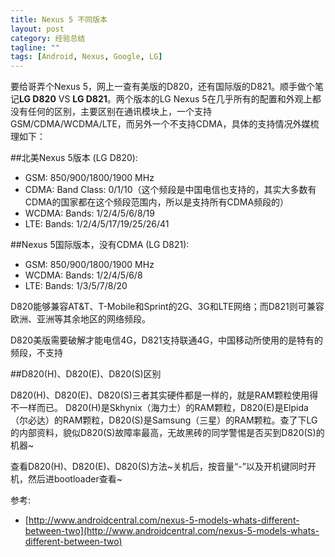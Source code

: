 ```yaml
---
title: Nexus 5 不同版本
layout: post
category: 经验总结
tagline: ""
tags: [Android, Nexus, Google, LG]
---
```


要给哥弄个Nexus 5，网上一查有美版的D820，还有国际版的D821。顺手做个笔记**LG D820** VS **LG D821**。两个版本的LG Nexus 5在几乎所有的配置和外观上都没有任何的区别，主要区别在通讯模块上，一个支持GSM/CDMA/WCDMA/LTE，而另外一个不支持CDMA，具体的支持情况外媒梳理如下：

##北美Nexus 5版本 (LG D820):
* GSM: 850/900/1800/1900 MHz
* CDMA: Band Class: 0/1/10（这个频段是中国电信也支持的，其实大多数有CDMA的国家都在这个频段范围内，所以是支持所有CDMA频段的）
* WCDMA: Bands: 1/2/4/5/6/8/19
* LTE: Bands: 1/2/4/5/17/19/25/26/41

##Nexus 5国际版本，没有CDMA (LG D821):
* GSM: 850/900/1800/1900 MHz
* WCDMA: Bands: 1/2/4/5/6/8
* LTE: Bands: 1/3/5/7/8/20

D820能够兼容AT&T、T-Mobile和Sprint的2G、3G和LTE网络；而D821则可兼容欧洲、亚洲等其余地区的网络频段。

D820美版需要破解才能电信4G，D821支持联通4G，中国移动所使用的是特有的频段，不支持

##D820(H)、D820(E)、D820(S)区别

D820(H)、D820(E)、D820(S)三者其实硬件都是一样的，就是RAM颗粒使用得不一样而已。 D820(H)是Skhynix（海力士）的RAM颗粒，D820(E)是Elpida（尔必达）的RAM颗粒，D820(S)是Samsung（三星）的RAM颗粒。查了下LG的内部资料，貌似D820(S)故障率最高，无故黑砖的同学警惕是否买到D820(S)的机器~

查看D820(H)、D820(E)、D820(S)方法~关机后，按音量“-”以及开机键同时开机，然后进bootloader查看~

参考:
- [http://www.androidcentral.com/nexus-5-models-whats-different-between-two](http://www.androidcentral.com/nexus-5-models-whats-different-between-two)

